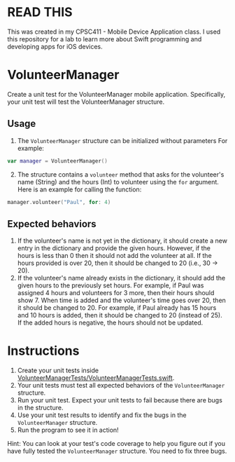# READ THIS
This was created in my CPSC411 - Mobile Device Application class. I used this repository for a lab to learn more about Swift programming and developing apps for iOS devices.

# VolunteerManager
Create a unit test for the VolunteerManager mobile application. Specifically, your unit test will test the VolunteerManager structure.

## Usage
1. The `VolunteerManager` structure can be initialized without parameters For example:
```Swift
var manager = VolunteerManager()
```
2. The structure contains a `volunteer` method that asks for the volunteer's name (String) and the hours (Int) to volunteer using the `for` argument. Here is an example for calling the function:
```Swift
manager.volunteer("Paul", for: 4)
```

## Expected behaviors
1. If the volunteer's name is not yet in the dictionary, it should create a new entry in the dictionary and provide the given hours. However, if the hours is less than 0 then it should not add the volunteer at all. If the hours provided is over 20, then it should be changed to 20 (i.e., 30 -> 20).
2. If the volunteer's name already exists in the dictionary, it should add the given hours to the previously set hours. For example, if Paul was assigned 4 hours and volunteers for 3 more, then their hours should show 7. When time is added and the volunteer's time goes over 20, then it should be changed to 20. For example, if Paul already has 15 hours and 10 hours is added, then it should be changed to 20 (instead of 25). If the added hours is negative, the hours should not be updated.

# Instructions
1. Create your unit tests inside [VolunteerManagerTests/VolunteerManagerTests.swift](VolunteerManagerTests/VolunteerManagerTests.swift).
1. Your unit tests must test all expected behaviors of the `VolunteerManager` structure.
1. Run your unit test. Expect your unit tests to fail because there are bugs in the structure.  
1. Use your unit test results to identify and fix the bugs in the `VolunteerManager` structure.
1. Run the program to see it in action!

Hint: You can look at your test's code coverage to help you figure out if you have fully tested the `VolunteerManager` structure. You need to fix three bugs.
